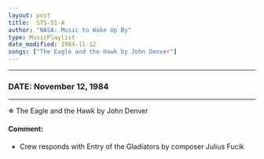 ```yaml
---
layout: post
title:  STS-51-A
author: "NASA: Music to Wake Up By"
type: MusicPlaylist
date_modified: 1984-11-12
songs: ["The Eagle and the Hawk by John Denver"]
---
```


----
### DATE: November 12, 1984
----
✵ The Eagle and the Hawk by John Denver

#### Comment:
* Crew responds with Entry of the Gladiators by composer Julius Fucik



<br/>
<center>
	<a target="_blank"
	   href="https://twitter.com/intent/tweet?hashtags=Space,NASA,Playlist,NASAWakeupCalls,SpaceProgram&text={{ page.author}}, '{{ page.songs.first }}' {{ page.title }}, {{ page.date | date: '%B %d, %Y' }}. {{ site.url }}{{ page.url }} @nasawakeupcalls">
	   <i class="fab fa-twitter" alt="Tweet this page" style="font-size: 1.3em;"></i>
	</a>
	&nbsp; 	<i class="fas fa-user-astronaut" style="font-size: 1.5em;"></i> &nbsp;
    <a type="amzn" search="'The Eagle and the Hawk by John Denver'" category="popular music">
        <i class="fab fa-amazon" style="font-size: 1.3em;"></i>
    </a>
</center>
